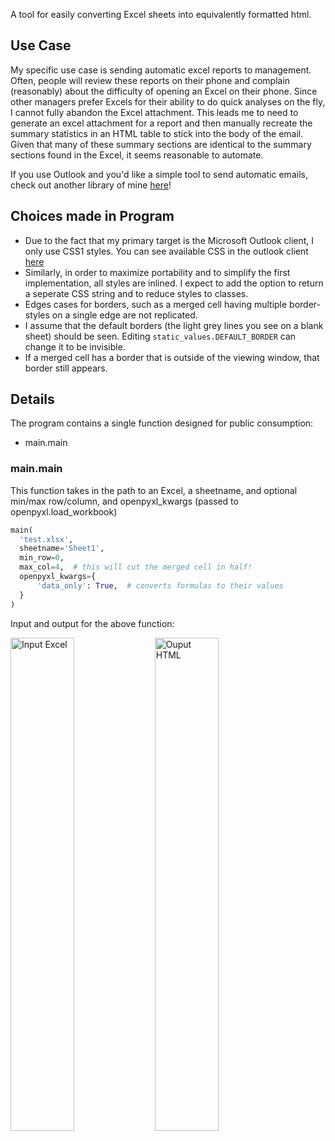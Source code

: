 A tool for easily converting Excel sheets into equivalently formatted html.

## Use Case
My specific use case is sending automatic excel reports to management. Often, people will review these reports on their phone and complain (reasonably) about the difficulty of opening an Excel on their phone. Since other managers prefer Excels for their ability to do quick analyses on the fly, I cannot fully abandon the Excel attachment. This leads me to need to generate an excel attachment for a report and then manually recreate the summary statistics in an HTML table to stick into the body of the email. Given that many of these summary sections are identical to the summary sections found in the Excel, it seems reasonable to automate.

If you use Outlook and you'd like a simple tool to send automatic emails, check out another library of mine [here](https://github.com/mwhamilton/outlook_emailer)!

## Choices made in Program
* Due to the fact that my primary target is the Microsoft Outlook client, I only use CSS1 styles. You can see available CSS in the outlook client [here](https://docs.microsoft.com/en-us/previous-versions/office/developer/office-2007/aa338201(v=office.12))
* Similarly, in order to maximize portability and to simplify the first implementation, all styles are inlined. I expect to add the option to return a seperate CSS string and to reduce styles to classes.
* Edges cases for borders, such as a merged cell having multiple border-styles on a single edge are not replicated.
* I assume that the default borders (the light grey lines you see on a blank sheet) should be seen. Editing `static_values.DEFAULT_BORDER` can change it to be invisible.
* If a merged cell has a border that is outside of the viewing window, that border still appears.

## Details
The program contains a single function designed for public consumption:
* main.main

### main.main
This function takes in the path to an Excel, a sheetname, and optional min/max row/column, and openpyxl_kwargs (passed to openpyxl.load_workbook)

```python
main(
  'test.xlsx',
  sheetname='Sheet1',
  min_row=0,
  max_col=4,  # this will cut the merged cell in half!
  openpyxl_kwargs={
      'data_only': True,  # converts formulas to their values
  }
)
```
Input and output for the above function:

<img src="https://github.com/mwhamilton/excel_to_html/raw/master/excel_example.PNG" alt="Input Excel" width="45%"></img>
<img src="https://github.com/mwhamilton/excel_to_html/raw/master/html_example.PNG" alt="Ouput HTML" width="45%"></img>
